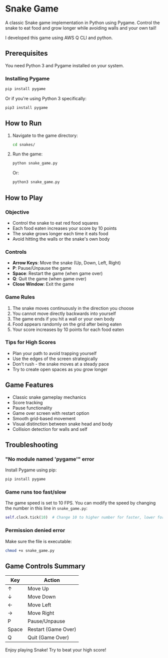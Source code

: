 # Snake Game

A classic Snake game implementation in Python using Pygame. Control the snake to eat food and grow longer while avoiding walls and your own tail!

I developed this game using AWS Q CLI and python.

## Prerequisites

You need Python 3 and Pygame installed on your system.

### Installing Pygame

```bash
pip install pygame
```

Or if you're using Python 3 specifically:
```bash
pip3 install pygame
```

## How to Run

1. Navigate to the game directory:
   ```bash
   cd snakes/
   ```

2. Run the game:
   ```bash
   python snake_game.py
   ```
   
   Or:
   ```bash
   python3 snake_game.py
   ```

## How to Play

### Objective
- Control the snake to eat red food squares
- Each food eaten increases your score by 10 points
- The snake grows longer each time it eats food
- Avoid hitting the walls or the snake's own body

### Controls
- **Arrow Keys**: Move the snake (Up, Down, Left, Right)
- **P**: Pause/Unpause the game
- **Space**: Restart the game (when game over)
- **Q**: Quit the game (when game over)
- **Close Window**: Exit the game

### Game Rules
1. The snake moves continuously in the direction you choose
2. You cannot move directly backwards into yourself
3. The game ends if you hit a wall or your own body
4. Food appears randomly on the grid after being eaten
5. Your score increases by 10 points for each food eaten

### Tips for High Scores
- Plan your path to avoid trapping yourself
- Use the edges of the screen strategically
- Don't rush - the snake moves at a steady pace
- Try to create open spaces as you grow longer

## Game Features

- Classic snake gameplay mechanics
- Score tracking
- Pause functionality
- Game over screen with restart option
- Smooth grid-based movement
- Visual distinction between snake head and body
- Collision detection for walls and self

## Troubleshooting

### "No module named 'pygame'" error
Install Pygame using pip:
```bash
pip install pygame
```

### Game runs too fast/slow
The game speed is set to 10 FPS. You can modify the speed by changing the number in this line in `snake_game.py`:
```python
self.clock.tick(10)  # Change 10 to higher number for faster, lower for slower
```

### Permission denied error
Make sure the file is executable:
```bash
chmod +x snake_game.py
```

## Game Controls Summary

| Key | Action |
|-----|--------|
| ↑ | Move Up |
| ↓ | Move Down |
| ← | Move Left |
| → | Move Right |
| P | Pause/Unpause |
| Space | Restart (Game Over) |
| Q | Quit (Game Over) |

Enjoy playing Snake! Try to beat your high score!
